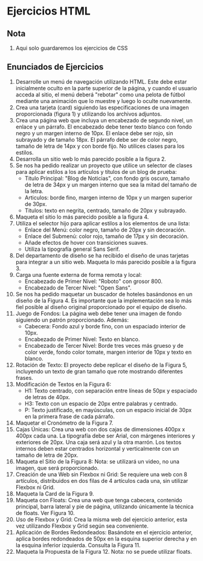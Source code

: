 # Ejercicios HTML

## Nota

1. Aqui solo guardaremos los ejercicios de CSS


## Enunciados de Ejercicios

1. Desarrolle un menú de navegación utilizando HTML. Este debe estar inicialmente oculto en la parte superior de la página, y cuando el usuario acceda al sitio, el menú deberá "rebotar" como una pelota de fútbol mediante una animación que lo muestre y luego lo oculte nuevamente.
2. Crea una tarjeta (card) siguiendo las especificaciones de una imagen proporcionada (figura 1) y utilizando los archivos adjuntos.
3. Crea una página web que incluya un encabezado de segundo nivel, un enlace y un párrafo. El encabezado debe tener texto blanco con fondo negro y un margen interno de 10px. El enlace debe ser rojo, sin subrayado y de tamaño 18px. El párrafo debe ser de color negro, tamaño de letra de 14px y con borde fijo. No utilices clases para los estilos.
4. Desarrolla un sitio web lo más parecido posible a la figura 2.
5. Se nos ha pedido realizar un proyecto que utilice un selector de clases para aplicar estilos a los artículos y títulos de un blog de prueba: 
    - Titulo Principal: "Blog de Noticias", con fondo gris oscuro, tamaño de letra de 34px y un margen interno que sea la mitad del tamaño de la letra.
    - Articulos: borde fino, margen interno de 10px y un margen superior de 30px.
    - Titulos: texto en negrita, centrado, tamaño de 20px y subrayado.
6. Maqueta el sitio lo más parecido posible a la figura 4.
7. Utiliza el selector hijo para aplicar estilos a los elementos de una lista:
    - Enlace del Menú: color negro, tamaño de 20px y sin decoración.
    - Enlace del Submenú: color rojo, tamaño de 17px y sin decoración.
    - Añade efectos de hover con transiciones suaves.
    - Utiliza la tipografía general Sans Serif.
8. Del departamento de diseño se ha recibido el diseño de unas tarjetas para integrar a un sitio web. Maqueta lo más parecido posible a la figura 3.
9. Carga una fuente externa de forma remota y local:
    - Encabezado de Primer Nivel: "Roboto" con grosor 800.
    - Encabezado de Tercer Nivel: "Open Sans".
10. Se nos ha pedido maquetar un buscador de hoteles basándonos en un diseño de la Figura 4. Es importante que la implementación sea lo más fiel posible al diseño original proporcionado por el equipo de diseño.
11. Juego de Fondos: La página web debe tener una imagen de fondo siguiendo un patrón proporcionado. Además: 
    - Cabecera: Fondo azul y borde fino, con un espaciado interior de 10px.
    - Encabezado de Primer Nivel: Texto en blanco.
    - Encabezado de Tercer Nivel: Borde tres veces más grueso y de color verde, fondo color tomate, margen interior de 10px y texto en blanco.
12. Rotación de Texto: El proyecto debe replicar el diseño de la Figura 5, incluyendo un texto de gran tamaño que rote mostrando diferentes frases.
13. Modificación de Textos en la Figura 6:
    - H1: Texto centrado, con separación entre líneas de 50px y espaciado de letras de 40px.
    - H3: Texto con un espacio de 20px entre palabras y centrado.
    - P: Texto justificado, en mayúsculas, con un espacio inicial de 30px en la primera frase de cada párrafo.
14. Maquetar el Cronómetro de la Figura 7.
15. Cajas Únicas: Crea una web con dos cajas de dimensiones 400px x 400px cada una. La tipografía debe ser Arial, con márgenes interiores y exteriores de 20px. Una caja será azul y la otra marrón. Los textos internos deben estar centrados horizontal y verticalmente con un tamaño de letra de 20px.
16. Maqueta el Sitio de la Figura 8: Nota: se utilizará un video, no una imagen, que será proporcionado.
17. Creación de una Web sin Flexbox ni Grid: Se requiere una web con 8 artículos, distribuidos en dos filas de 4 artículos cada una, sin utilizar Flexbox ni Grid.
18. Maqueta la Card de la Figura 9.
19. Maqueta con Floats: Crea una web que tenga cabecera, contenido principal, barra lateral y pie de página, utilizando únicamente la técnica de floats. Ver Figura 10.
20. Uso de Flexbox y Grid: Crea la misma web del ejercicio anterior, esta vez utilizando Flexbox y Grid según sea conveniente.
21. Aplicación de Bordes Redondeados: Basándote en el ejercicio anterior, aplica bordes redondeados de 50px en la esquina superior derecha y en la esquina inferior izquierda. Consulta la Figura 11.
22. Maqueta la Propuesta de la Figura 12. Nota: no se puede utilizar floats.
